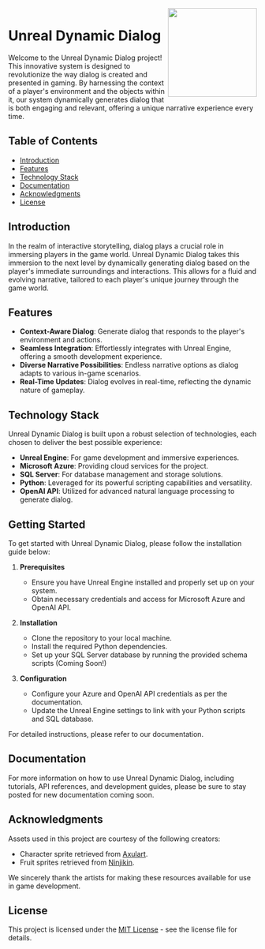 <img src="https://github.com/Godot-Dynamic-Dialog/UnrealDynamicDialog/assets/60556017/78da47e2-6371-46fe-870e-d026c4585977" width=180 align="right" />   

# Unreal Dynamic Dialog

Welcome to the Unreal Dynamic Dialog project! This innovative system is designed to revolutionize the way dialog is created and presented in gaming. By harnessing the context of a player's environment and the objects within it, our system dynamically generates dialog that is both engaging and relevant, offering a unique narrative experience every time.

## Table of Contents
- [Introduction](#introduction)
- [Features](#features)
- [Technology Stack](#technology-stack)
- [Documentation](#documentation)
- [Acknowledgments](#acknowledgments)
- [License](#license)

## Introduction

In the realm of interactive storytelling, dialog plays a crucial role in immersing players in the game world. Unreal Dynamic Dialog takes this immersion to the next level by dynamically generating dialog based on the player's immediate surroundings and interactions. This allows for a fluid and evolving narrative, tailored to each player's unique journey through the game world.

## Features

- **Context-Aware Dialog**: Generate dialog that responds to the player's environment and actions.
- **Seamless Integration**: Effortlessly integrates with Unreal Engine, offering a smooth development experience.
- **Diverse Narrative Possibilities**: Endless narrative options as dialog adapts to various in-game scenarios.
- **Real-Time Updates**: Dialog evolves in real-time, reflecting the dynamic nature of gameplay.

## Technology Stack

Unreal Dynamic Dialog is built upon a robust selection of technologies, each chosen to deliver the best possible experience:

- **Unreal Engine**: For game development and immersive experiences.
- **Microsoft Azure**: Providing cloud services for the project.
- **SQL Server**: For database management and storage solutions.
- **Python**: Leveraged for its powerful scripting capabilities and versatility.
- **OpenAI API**: Utilized for advanced natural language processing to generate dialog.

## Getting Started

To get started with Unreal Dynamic Dialog, please follow the installation guide below:

1. **Prerequisites**
   - Ensure you have Unreal Engine installed and properly set up on your system.
   - Obtain necessary credentials and access for Microsoft Azure and OpenAI API.

2. **Installation**
   - Clone the repository to your local machine.
   - Install the required Python dependencies.
   - Set up your SQL Server database by running the provided schema scripts (Coming Soon!)

3. **Configuration**
   - Configure your Azure and OpenAI API credentials as per the documentation.
   - Update the Unreal Engine settings to link with your Python scripts and SQL database.

For detailed instructions, please refer to our documentation.

## Documentation

For more information on how to use Unreal Dynamic Dialog, including tutorials, API references, and development guides, please be sure to stay posted for new documentation coming soon.

## Acknowledgments

Assets used in this project are courtesy of the following creators:

- Character sprite retrieved from [Axulart](https://axulart.itch.io/small-8-direction-characters).
- Fruit sprites retrieved from [Ninjikin](https://ninjikin.itch.io/fruit).

We sincerely thank the artists for making these resources available for use in game development.

## License

This project is licensed under the [MIT License](/LICENSE.md) - see the license file for details.
